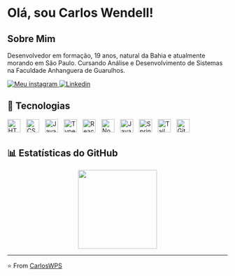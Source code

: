 #  Olá, sou Carlos Wendell!

##  Sobre Mim
Desenvolvedor em formação, 19 anos, natural da Bahia e atualmente morando em São Paulo. Cursando Análise e Desenvolvimento de Sistemas na Faculdade Anhanguera de Guarulhos.

<p align="left">
    <a href="https://www.instagram.com/carlosw005_?igsh=MXhwcWIzNGEyN3lrcg==">
        <img alt="Meu instagram" title="Me siga no Instagram" src="https://img.shields.io/badge/Instagram-E4405F?style=for-the-badge&logo=instagram&logoColor=white"/>
    </a>
    <a href="https://www.linkedin.com/in/carlos-wendell-6229b9260">
        <img alt="Linkedin" title="Me siga no Linkedin" src="https://img.shields.io/badge/LinkedIn-0077B5?style=for-the-badge&logo=linkedin&logoColor=white"/>
    </a>
</p>

## 🚀 Tecnologias

<div style="display: inline_block">
    <img align="left" alt="HTML" title="HTML" width="30px" style="padding-right: 10px;" src="https://cdn.jsdelivr.net/gh/devicons/devicon@latest/icons/html5/html5-original.svg"/>
    <img align="left" alt="CSS" title="CSS" width="30px" style="padding-right: 10px;" src="https://cdn.jsdelivr.net/gh/devicons/devicon@latest/icons/css3/css3-original.svg"/>
    <img align="left" alt="JavaScript" title="JavaScript" width="30px" style="padding-right: 10px;" src="https://cdn.jsdelivr.net/gh/devicons/devicon@latest/icons/javascript/javascript-original.svg"/>
    <img align="left" alt="TypeScript" title="TypeScript" width="30px" style="padding-right: 10px;" src="https://cdn.jsdelivr.net/gh/devicons/devicon/icons/typescript/typescript-original.svg"/>
    <img align="left" alt="React" title="React" width="30px" style="padding-right: 10px;" src="https://cdn.jsdelivr.net/gh/devicons/devicon/icons/react/react-original.svg"/>
    <img align="left" alt="Node.js" title="Node.js" width="30px" style="padding-right: 10px;" src="https://cdn.jsdelivr.net/gh/devicons/devicon/icons/nodejs/nodejs-original.svg"/>
    <img align="left" alt="Java" title="Java" width="30px" style="padding-right: 10px;" src="https://cdn.jsdelivr.net/gh/devicons/devicon@latest/icons/java/java-original.svg"/>
    <img align="left" alt="Spring Boot" title="Spring Boot" width="30px" style="padding-right: 10px;" src="https://cdn.jsdelivr.net/gh/devicons/devicon/icons/spring/spring-original.svg"/>
    <img align="left" alt="Tailwind CSS" title="Tailwind CSS" width="30px" style="padding-right: 10px;" src="https://cdn.jsdelivr.net/gh/devicons/devicon@latest/icons/tailwindcss/tailwindcss-original.svg"/>
    <img align="left" alt="Git" title="Git" width="30px" style="padding-right: 10px;" src="https://cdn.jsdelivr.net/gh/devicons/devicon@latest/icons/git/git-original.svg"/>
</div>

<br/>
<br/>

## 📊 Estatísticas do GitHub

<div align="center">
    <img height="180em" src="https://github-readme-stats.vercel.app/api?username=carloswps&show_icons=true&theme=transparent&include_all_commits=true&count_private=true"/>
</div>

---

⭐️ From [CarlosWPS](https://github.com/carloswps)
